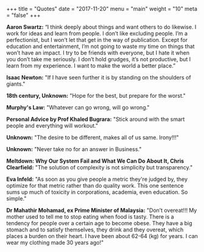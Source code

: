 +++
title = "Quotes"
date = "2017-11-20"
menu = "main"
weight = "10"
meta = "false"
+++

**Aaron Swartz:** “I think deeply about things and want others to do likewise. I work for ideas and learn from people. I don’t like excluding people. I’m a perfectionist, but I won’t let that get in the way of publication. Except for education and entertainment, I’m not going to waste my time on things that won’t have an impact. I try to be friends with everyone, but I hate it when you don’t take me seriously. I don’t hold grudges, it’s not productive, but I learn from my experience. I want to make the world a better place.”

**Isaac Newton:** "If I have seen further it is by standing on the shoulders of giants."

**18th century, Unknown:** "Hope for the best, but prepare for the worst."

**Murphy's Law:** "Whatever can go wrong, will go wrong."

**Personal Advice by Prof Khaled Bugrara:** "Stick around with the smart people and everything will workout."

**Unknown:** "The desire to be different, makes all of us same. Irony!!!"

**Unknown:** "Never take no for an answer in Business."

**Meltdown: Why Our System Fail and What We Can Do About It, Chris Clearfield:** "The solution of complexity is not simplicity but transparency."

**Eva Infeld:** "As soon as you give people a metric they're judged by, they optimize for that metric rather than do quality work.
This one sentence sums up much of toxicity in corporations, academia, even education. So simple."

**Dr Mahathir Mohamad, ex Prime Minister of Malaysia:** "Don’t overeat!!! My mother used to tell me to stop eating when food is tasty. There is a tendency for people over a certain age to become obese. They have a big stomach and to satisfy themselves, they drink and they overeat, which places a burden on their heart. I have been about 62-64 (kg) for years. I can wear my clothing made 30 years ago!"
